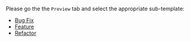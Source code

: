 Please go the the `Preview` tab and select the appropriate sub-template:

* [Bug Fix](?expand=1&template=bug_fix.md)
* [Feature](?expand=1&template=feature.md)
* [Refactor](?expand=1&template=refactor.md)